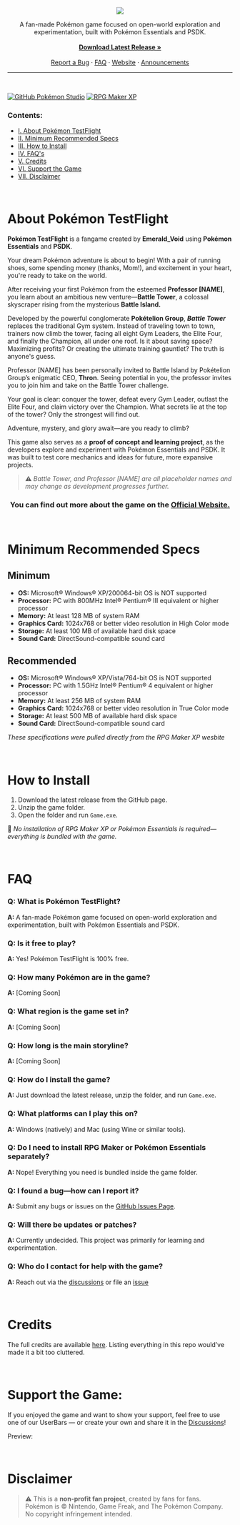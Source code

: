 <p align="center">
  <img src="https://i.imgur.com/X1N3ADz.png">
</p>

<p align="center">
  A fan-made Pokémon game focused on open-world exploration and experimentation, built with Pokémon Essentials and PSDK.
  <br><br>
  <a href="https://github.com/EmeraldVoid/Pokemon-TestFlight/releases"><strong>Download Latest Release »</strong></a>
  <br><br>
  <a href="https://github.com/EmeraldVoid/Pokemon-TestFlight/issues">Report a Bug</a>
  ·
  <a href="#faq">FAQ</a>
  ·
  <a href="https://emeraldvoid.github.io/Pokemon-TestFlight/index.html">Website</a>
  ·
  <a href="https://github.com/EmeraldVoid/Pokemon-TestFlight/discussions/categories/announcements">Announcements</a>
</p>

---

<br>

[![GitHub Pokémon Studio](https://img.shields.io/badge/Powered_by-Pokémon_Studio-6562f8?style=flat&logo=github&labelColor=1d1c22)](https://github.com/PokemonWorkshop/PokemonStudio) [![RPG Maker XP](https://img.shields.io/badge/Powered_by-RMXP-fc9400?style=flat&logo=github&labelColor=1d1c22)](https://github.com/PokemonWorkshop/PokemonStudio)

### Contents:

- [I. About Pokémon TestFlight](#about-pokémon-testflight)
- [II. Minimum Recommended Specs](#minimum-recommended-specs)
- [III. How to Install](#how-to-install)
- [IV. FAQ's](#faqs)
- [V. Credits](#credits)
- [VI. Support the Game](#support-the-game)
- [VII. Disclaimer](#disclaimer)

<br>

# About Pokémon TestFlight

**Pokémon TestFlight** is a fangame created by **Emerald_Void** using **Pokémon Essentials** and **PSDK**.

Your dream Pokémon adventure is about to begin! With a pair of running shoes, some spending money (thanks, Mom!), and excitement in your heart, you're ready to take on the world.

After receiving your first Pokémon from the esteemed **Professor [NAME]**, you learn about an ambitious new venture—**Battle Tower**, a colossal skyscraper rising from the mysterious **Battle Island.**

Developed by the powerful conglomerate **Pokételion Group**, ***Battle Tower*** replaces the traditional Gym system. Instead of traveling town to town, trainers now climb the tower, facing all eight Gym Leaders, the Elite Four, and finally the Champion, all under one roof. Is it about saving space? Maximizing profits? Or creating the ultimate training gauntlet? The truth is anyone's guess.

Professor [NAME] has been personally invited to Battle Island by Pokételion Group’s enigmatic CEO, **Thron**. Seeing potential in you, the professor invites you to join him and take on the Battle Tower challenge.

Your goal is clear: conquer the tower, defeat every Gym Leader, outlast the Elite Four, and claim victory over the Champion. What secrets lie at the top of the tower? Only the strongest will find out.

Adventure, mystery, and glory await—are you ready to climb?

This game also serves as a **proof of concept and learning project**, as the developers explore and experiment with Pokémon Essentials and PSDK. It was built to test core mechanics and ideas for future, more expansive projects.

> ⚠️ *Battle Tower, and Professor [NAME] are all placeholder names and may change as development progresses further.*

<h3 align="center">You can find out more about the game on the <a href="https://emeraldvoid.github.io/Pokemon-TestFlight/index.html">Official Website.</h3></a>

<br>

# Minimum Recommended Specs

## Minimum

- **OS:** Microsoft® Windows® XP/200064-bit OS is NOT supported
- **Processor:** PC with 800MHz Intel® Pentium® III equivalent or higher processor
- **Memory:** At least 128 MB of system RAM
- **Graphics Card:** 1024x768 or better video resolution in High Color mode
- **Storage:** At least 100 MB of available hard disk space
- **Sound Card:** DirectSound-compatible sound card

## Recommended

- **OS:** Microsoft® Windows® XP/Vista/764-bit OS is NOT supported
- **Processor:** PC with 1.5GHz Intel® Pentium® 4 equivalent or higher processor
- **Memory:** At least 256 MB of system RAM
- **Graphics Card:** 1024x768 or better video resolution in True Color mode
- **Storage:** At least 500 MB of available hard disk space
- **Sound Card:** DirectSound-compatible sound card

*These specifications were pulled directly from the RPG Maker XP wesbite*

<br>

# How to Install

1. Download the latest release from the GitHub page.
2. Unzip the game folder.
3. Open the folder and run `Game.exe`.

📝 _No installation of RPG Maker XP or Pokémon Essentials is required—everything is bundled with the game._

<br>

# FAQ

### Q: What is Pokémon TestFlight?  
**A:** A fan-made Pokémon game focused on open-world exploration and experimentation, built with Pokémon Essentials and PSDK.

### Q: Is it free to play?  
**A:** Yes! Pokémon TestFlight is 100% free.

### Q: How many Pokémon are in the game?  
**A:** [Coming Soon]

### Q: What region is the game set in?  
**A:** [Coming Soon]

### Q: How long is the main storyline?  
**A:** [Coming Soon]

### Q: How do I install the game?  
**A:** Just download the latest release, unzip the folder, and run `Game.exe`.

### Q: What platforms can I play this on?  
**A:** Windows (natively) and Mac (using Wine or similar tools).

### Q: Do I need to install RPG Maker or Pokémon Essentials separately?  
**A:** Nope! Everything you need is bundled inside the game folder.

### Q: I found a bug—how can I report it?  
**A:** Submit any bugs or issues on the [GitHub Issues Page](https://github.com/EmeraldVoid/Pokemon-TestFlight/issues).

### Q: Will there be updates or patches?  
**A:** Currently undecided. This project was primarily for learning and experimentation.

### Q: Who do I contact for help with the game?  
**A:** Reach out via the [discussions](https://github.com/EmeraldVoid/Pokemon-TestFlight/discussions/categories/q-a) or file an [issue](https://github.com/EmeraldVoid/Pokemon-TestFlight/issues)

<br>

# Credits

The full credits are available [here](https://github.com/EmeraldVoid/Pokemon-TestFlight/blob/main/credits.md). Listing everything in this repo would’ve made it a bit too cluttered.

<br>

# Support the Game:

If you enjoyed the game and want to show your support, feel free to use one of our UserBars — or create your own and share it in the [Discussions](https://github.com/EmeraldVoid/Pokemon-TestFlight/discussions)!


Preview:

<br>

# Disclaimer

> ⚠️ This is a **non-profit fan project**, created by fans for fans.  
Pokémon is © Nintendo, Game Freak, and The Pokémon Company.  
No copyright infringement intended.


